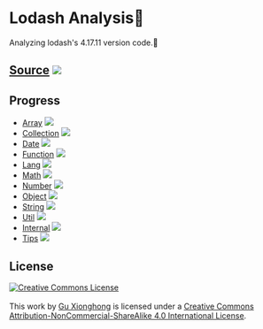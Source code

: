 # Lodash Analysis🤠

Analyzing lodash's 4.17.11 version code.🚀

## [Source](https://github.com/gu-xionghong/lodash) ![](https://img.shields.io/badge/version-4.17.11-green.svg)

## Progress

- [Array](./Array) ![](https://img.shields.io/badge/progress-0/66-red.svg)
- [Collection](./Collection) ![](https://img.shields.io/badge/progress-0/16-red.svg)
- [Date](./Date) ![](https://img.shields.io/badge/progress-0/1-red.svg)
- [Function](./Function) ![](https://img.shields.io/badge/progress-0/11-red.svg)
- [Lang](./Lang) ![](https://img.shields.io/badge/progress-0/51-red.svg)
- [Math](./Math) ![](https://img.shields.io/badge/progress-4/14-red.svg)
- [Number](./Number) ![](https://img.shields.io/badge/progress-0/3-red.svg)
- [Object](./Object) ![](https://img.shields.io/badge/progress-0/37-red.svg)
- [String](./String) ![](https://img.shields.io/badge/progress-0/27-red.svg)
- [Util](./Util) ![](https://img.shields.io/badge/progress-0/22-red.svg)
- [Internal](./Internal) ![](https://img.shields.io/badge/progress-0/143-red.svg)
- [Tips](./Tips) ![](https://img.shields.io/badge/progress-1/1-green.svg)

## License

<a rel="license" href="http://creativecommons.org/licenses/by-nc-sa/4.0/"><img alt="Creative Commons License" style="border-width:0" src="https://i.creativecommons.org/l/by-nc-sa/4.0/80x15.png" /></a>  
<br />
This work by <a xmlns:cc="http://creativecommons.org/ns#" href="https://github.com/gu-xionghong" property="cc:attributionName" rel="cc:attributionURL">Gu Xionghong</a> is licensed under a <a rel="license" href="http://creativecommons.org/licenses/by-nc-sa/4.0/">Creative Commons Attribution-NonCommercial-ShareAlike 4.0 International License</a>.
